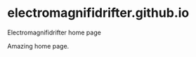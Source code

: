 # electromagnifidrifter.github.io
Electromagnifidrifter home page

Amazing home page.  

  
    
        
              
                      
                                              
                                  
                   
      
            
  
  
  
    

        
  

    
    
    

  
  



    
  

  

  
    
  
  


    
    





    
  

  
  
  

  
  


     









  









